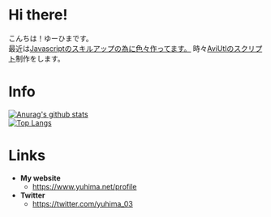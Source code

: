 # Hi there!
こんちは！ゆーひまです。<br />
最近は<u>Javascriptのスキルアップの為に色々作ってます。</u>
時々<u>AviUtlのスクリプト</u>制作をします。

# Info
[![Anurag's github stats](https://github-readme-stats.vercel.app/api?username=yuhima03)](./) <br />
[![Top Langs](https://github-readme-stats.vercel.app/api/top-langs/?username=yuhima03&layout=compact)](./)

# Links
* **My website**
  * https://www.yuhima.net/profile
* **Twitter**
  * https://twitter.com/yuhima_03

<!--
Edited by YuHima
Leatest 2020-12-13
-->
